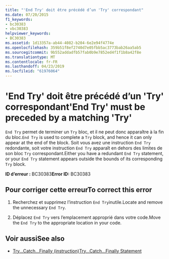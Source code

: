 ```yaml
---
title: "'End Try' doit être précédé d’un 'Try' correspondant"
ms.date: 07/20/2015
f1_keywords:
- bc30383
- vbc30383
helpviewer_keywords:
- BC30383
ms.assetid: 1d13357a-ab44-4082-b204-6e2e94f4774e
ms.openlocfilehash: 359b51f8ef2740d7e05fbb5ac3773bab26aa5ab5
ms.sourcegitcommit: 9b552addadfb57fab0b9e7852ed4f1f1b8a42f8e
ms.translationtype: MT
ms.contentlocale: fr-FR
ms.lasthandoff: 04/23/2019
ms.locfileid: "61976064"
---
```

# <a name="end-try-must-be-preceded-by-a-matching-try"></a><span data-ttu-id="bf783-102">'End Try' doit être précédé d’un 'Try' correspondant</span><span class="sxs-lookup"><span data-stu-id="bf783-102">'End Try' must be preceded by a matching 'Try'</span></span>
<span data-ttu-id="bf783-103">`End Try` permet de terminer un `Try` bloc, et il ne peut donc apparaître à la fin du bloc.</span><span class="sxs-lookup"><span data-stu-id="bf783-103">`End Try` is used to complete a `Try` block, and hence it can only appear at the end of the block.</span></span> <span data-ttu-id="bf783-104">Soit vous avez une instruction `End Try` redondante, soit votre instruction `End Try` apparaît en dehors des limites de son bloc `Try` correspondant.</span><span class="sxs-lookup"><span data-stu-id="bf783-104">Either you have a redundant `End Try` statement, or your `End Try` statement appears outside the bounds of its corresponding `Try` block.</span></span>  
  
 <span data-ttu-id="bf783-105">**ID d’erreur :** BC30383</span><span class="sxs-lookup"><span data-stu-id="bf783-105">**Error ID:** BC30383</span></span>  
  
## <a name="to-correct-this-error"></a><span data-ttu-id="bf783-106">Pour corriger cette erreur</span><span class="sxs-lookup"><span data-stu-id="bf783-106">To correct this error</span></span>  
  
1. <span data-ttu-id="bf783-107">Recherchez et supprimez l’instruction `End Try`inutile.</span><span class="sxs-lookup"><span data-stu-id="bf783-107">Locate and remove the unnecessary `End Try`.</span></span>  
  
2. <span data-ttu-id="bf783-108">Déplacez `End Try` vers l’emplacement approprié dans votre code.</span><span class="sxs-lookup"><span data-stu-id="bf783-108">Move the `End Try` to the appropriate location in your code.</span></span>  
  
## <a name="see-also"></a><span data-ttu-id="bf783-109">Voir aussi</span><span class="sxs-lookup"><span data-stu-id="bf783-109">See also</span></span>

- [<span data-ttu-id="bf783-110">Try...Catch...Finally (instruction)</span><span class="sxs-lookup"><span data-stu-id="bf783-110">Try...Catch...Finally Statement</span></span>](../../visual-basic/language-reference/statements/try-catch-finally-statement.md)
